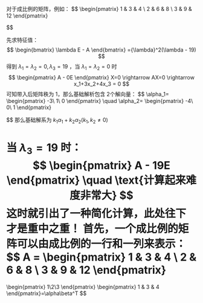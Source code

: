 
对于成比例的矩阵，例如：
$$
\begin{pmatrix}
1 & 3 & 4 \\
2 & 6 & 8 \\
3 & 9 & 12
\end{pmatrix}


$$

先求特征值：
$$
\begin{bmatrix} 
\lambda E - A
\end{bmatrix}
={\lambda}^2(\lambda - 19)
$$
得到 $\lambda_1  = \lambda_2 = 0, \lambda_3 = 19$ ，当 $\lambda_1  = \lambda_2 = 0$ 时
$$
\begin{pmatrix} 
A - 0E
\end{pmatrix}
X=0 \rightarrow AX=0 \rightarrow x_1+3x_2+4x_3 = 0
$$
可知带入后矩阵秩为 1，那么基础解析包含 2个解向量：
$$
\alpha_1=
\begin{pmatrix} 
-3\\
1\\
0
\end{pmatrix}
\quad
\alpha_2=
\begin{pmatrix} 
-4\\
0\\
1
\end{pmatrix}

$$
那么基础解系为 $k_1\alpha_1 + k_2\alpha_2(k_1,k_2\neq 0)$

当 $\lambda_3 = 19$ 时：
$$
\begin{pmatrix} 
A - 19E 
\end{pmatrix}
\quad
\text{计算起来难度非常大}
$$
这时就引出了一种简化计算，**此处往下才是重中之重！**
**首先，一个成比例的矩阵可以由成比例的一行和一列来表示：**
$$
A =
\begin{pmatrix} 
1 & 3 & 4 \\
2 & 6 & 8 \\
3 & 9 & 12
\end{pmatrix}
=
\begin{pmatrix}
1\\2\\3
\end{pmatrix}
\begin{pmatrix}
1 & 3 & 4
\end{pmatrix}=\alpha\beta^T
$$
